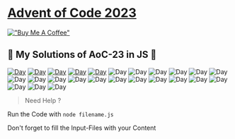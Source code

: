 # [Advent of Code 2023](https://adventofcode.com/2023)

[!["Buy Me A Coffee"](https://www.buymeacoffee.com/assets/img/custom_images/orange_img.png)](https://www.buymeacoffee.com/marvv90)

## 🎄 My Solutions of AoC-23 in JS 🎄

[![Day](https://badgen.net/badge/01/%E2%98%85%E2%98%85/green)](src/day1)
[![Day](https://badgen.net/badge/02/%E2%98%85%E2%98%85/green)](src/day2)
[![Day](https://badgen.net/badge/03/%E2%98%85%E2%98%85/green)](src/day3)
[![Day](https://badgen.net/badge/04/%E2%98%85%E2%98%85/green)](src/day4)
[![Day](https://badgen.net/badge/04/%E2%98%85%E2%98%85/green)](src/day5)
![Day](https://badgen.net/badge/06/%E2%98%86%E2%98%86/gray)
![Day](https://badgen.net/badge/07/%E2%98%86%E2%98%86/gray)
![Day](https://badgen.net/badge/08/%E2%98%86%E2%98%86/gray)
![Day](https://badgen.net/badge/09/%E2%98%86%E2%98%86/gray)
![Day](https://badgen.net/badge/10/%E2%98%86%E2%98%86/gray)
![Day](https://badgen.net/badge/11/%E2%98%86%E2%98%86/gray)
![Day](https://badgen.net/badge/12/%E2%98%86%E2%98%86/gray)
![Day](https://badgen.net/badge/13/%E2%98%86%E2%98%86/gray)
![Day](https://badgen.net/badge/14/%E2%98%86%E2%98%86/gray)
![Day](https://badgen.net/badge/15/%E2%98%86%E2%98%86/gray)
![Day](https://badgen.net/badge/16/%E2%98%86%E2%98%86/gray)
![Day](https://badgen.net/badge/17/%E2%98%86%E2%98%86/gray)
![Day](https://badgen.net/badge/18/%E2%98%86%E2%98%86/gray)
![Day](https://badgen.net/badge/19/%E2%98%86%E2%98%86/gray)
![Day](https://badgen.net/badge/20/%E2%98%86%E2%98%86/gray)
![Day](https://badgen.net/badge/21/%E2%98%86%E2%98%86/gray)
![Day](https://badgen.net/badge/22/%E2%98%86%E2%98%86/gray)
![Day](https://badgen.net/badge/23/%E2%98%86%E2%98%86/gray)
![Day](https://badgen.net/badge/24/%E2%98%86%E2%98%86/gray)
![Day](https://badgen.net/badge/25/%E2%98%86%E2%98%86/gray)

> Need Help ?

Run the Code with `node filename.js`

Don't forget to fill the Input-Files with your Content